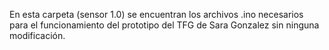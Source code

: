 En esta carpeta (sensor 1.0) se encuentran los archivos .ino necesarios para el funcionamiento del prototipo del TFG de Sara Gonzalez sin ninguna modificación.
